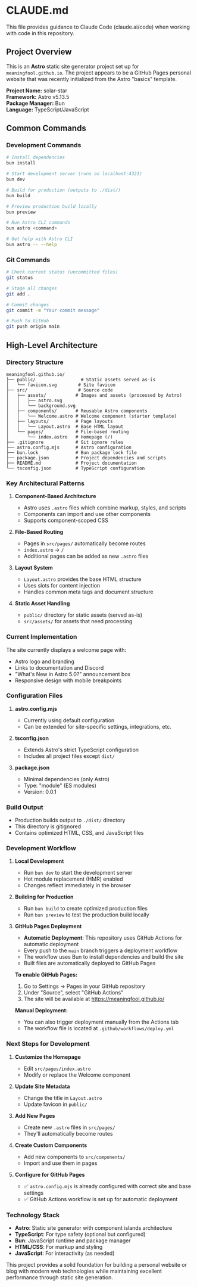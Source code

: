 # CLAUDE.md

This file provides guidance to Claude Code (claude.ai/code) when working with code in this repository.

## Project Overview

This is an **Astro** static site generator project set up for `meaningfool.github.io`. The project appears to be a GitHub Pages personal website that was recently initialized from the Astro "basics" template.

**Project Name:** solar-star  
**Framework:** Astro v5.13.5  
**Package Manager:** Bun  
**Language:** TypeScript/JavaScript  

## Common Commands

### Development Commands

```bash
# Install dependencies
bun install

# Start development server (runs on localhost:4321)
bun dev

# Build for production (outputs to ./dist/)
bun build

# Preview production build locally
bun preview

# Run Astro CLI commands
bun astro <command>

# Get help with Astro CLI
bun astro -- --help
```

### Git Commands

```bash
# Check current status (uncommitted files)
git status

# Stage all changes
git add .

# Commit changes
git commit -m "Your commit message"

# Push to GitHub
git push origin main
```

## High-Level Architecture

### Directory Structure

```
meaningfool.github.io/
├── public/                 # Static assets served as-is
│   └── favicon.svg        # Site favicon
├── src/                   # Source code
│   ├── assets/           # Images and assets (processed by Astro)
│   │   ├── astro.svg
│   │   └── background.svg
│   ├── components/       # Reusable Astro components
│   │   └── Welcome.astro # Welcome component (starter template)
│   ├── layouts/          # Page layouts
│   │   └── Layout.astro  # Base HTML layout
│   └── pages/            # File-based routing
│       └── index.astro   # Homepage (/)
├── .gitignore            # Git ignore rules
├── astro.config.mjs      # Astro configuration
├── bun.lock              # Bun package lock file
├── package.json          # Project dependencies and scripts
├── README.md             # Project documentation
└── tsconfig.json         # TypeScript configuration
```

### Key Architectural Patterns

1. **Component-Based Architecture**
   - Astro uses `.astro` files which combine markup, styles, and scripts
   - Components can import and use other components
   - Supports component-scoped CSS

2. **File-Based Routing**
   - Pages in `src/pages/` automatically become routes
   - `index.astro` → `/`
   - Additional pages can be added as new `.astro` files

3. **Layout System**
   - `Layout.astro` provides the base HTML structure
   - Uses slots for content injection
   - Handles common meta tags and document structure

4. **Static Asset Handling**
   - `public/` directory for static assets (served as-is)
   - `src/assets/` for assets that need processing

### Current Implementation

The site currently displays a welcome page with:
- Astro logo and branding
- Links to documentation and Discord
- "What's New in Astro 5.0?" announcement box
- Responsive design with mobile breakpoints

### Configuration Files

1. **astro.config.mjs**
   - Currently using default configuration
   - Can be extended for site-specific settings, integrations, etc.

2. **tsconfig.json**
   - Extends Astro's strict TypeScript configuration
   - Includes all project files except `dist/`

3. **package.json**
   - Minimal dependencies (only Astro)
   - Type: "module" (ES modules)
   - Version: 0.0.1

### Build Output

- Production builds output to `./dist/` directory
- This directory is gitignored
- Contains optimized HTML, CSS, and JavaScript files

### Development Workflow

1. **Local Development**
   - Run `bun dev` to start the development server
   - Hot module replacement (HMR) enabled
   - Changes reflect immediately in the browser

2. **Building for Production**
   - Run `bun build` to create optimized production files
   - Run `bun preview` to test the production build locally

3. **GitHub Pages Deployment**
   - **Automatic Deployment**: This repository uses GitHub Actions for automatic deployment
   - Every push to the `main` branch triggers a deployment workflow
   - The workflow uses Bun to install dependencies and build the site
   - Built files are automatically deployed to GitHub Pages
   
   **To enable GitHub Pages:**
   1. Go to Settings → Pages in your GitHub repository
   2. Under "Source", select "GitHub Actions"
   3. The site will be available at https://meaningfool.github.io/
   
   **Manual Deployment:**
   - You can also trigger deployment manually from the Actions tab
   - The workflow file is located at `.github/workflows/deploy.yml`

### Next Steps for Development

1. **Customize the Homepage**
   - Edit `src/pages/index.astro`
   - Modify or replace the Welcome component

2. **Update Site Metadata**
   - Change the title in `Layout.astro`
   - Update favicon in `public/`

3. **Add New Pages**
   - Create new `.astro` files in `src/pages/`
   - They'll automatically become routes

4. **Create Custom Components**
   - Add new components to `src/components/`
   - Import and use them in pages

5. **Configure for GitHub Pages**
   - ✅ `astro.config.mjs` is already configured with correct site and base settings
   - ✅ GitHub Actions workflow is set up for automatic deployment

### Technology Stack

- **Astro**: Static site generator with component islands architecture
- **TypeScript**: For type safety (optional but configured)
- **Bun**: JavaScript runtime and package manager
- **HTML/CSS**: For markup and styling
- **JavaScript**: For interactivity (as needed)

This project provides a solid foundation for building a personal website or blog with modern web technologies while maintaining excellent performance through static site generation.
